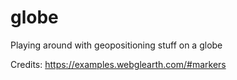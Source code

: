 # globe
Playing around with geopositioning stuff on a globe


Credits:
https://examples.webglearth.com/#markers

